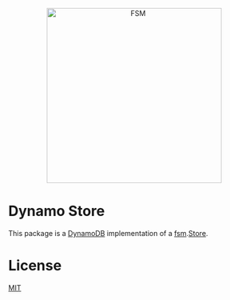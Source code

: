 <a href="https://github.com/fsm"><p align="center"><img src="https://user-images.githubusercontent.com/2105067/35464215-a014d512-02a9-11e8-8913-63a066f6064e.png" alt="FSM" width="350px" align="center;"/></p></a>

# Dynamo Store

This package is a [DynamoDB](https://aws.amazon.com/dynamodb) implementation of a [fsm](https://github.com/fsm/fsm).[Store](https://github.com/fsm/fsm/blob/master/fsm.go#L26-L29).

# License

[MIT](LICENSE.md)